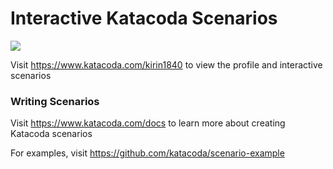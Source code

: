 # Interactive Katacoda Scenarios

[![](http://shields.katacoda.com/katacoda/kirin1840/count.svg)](https://www.katacoda.com/kirin1840 "Get your profile on Katacoda.com")

Visit https://www.katacoda.com/kirin1840 to view the profile and interactive scenarios

### Writing Scenarios
Visit https://www.katacoda.com/docs to learn more about creating Katacoda scenarios

For examples, visit https://github.com/katacoda/scenario-example
